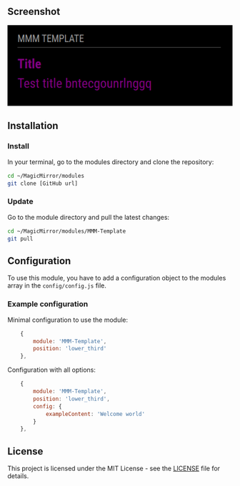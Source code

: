 ## Screenshot

![Example of MMM-Template](./example_1.png)

## Installation

### Install

In your terminal, go to the modules directory and clone the repository:

```bash
cd ~/MagicMirror/modules
git clone [GitHub url]
```

### Update

Go to the module directory and pull the latest changes:

```bash
cd ~/MagicMirror/modules/MMM-Template
git pull
```

## Configuration

To use this module, you have to add a configuration object to the modules array in the `config/config.js` file.

### Example configuration

Minimal configuration to use the module:

```js
    {
        module: 'MMM-Template',
        position: 'lower_third'
    },
```

Configuration with all options:

```js
    {
        module: 'MMM-Template',
        position: 'lower_third',
        config: {
            exampleContent: 'Welcome world'
        }
    },
```

## License

This project is licensed under the MIT License - see the [LICENSE](LICENSE.md) file for details.
